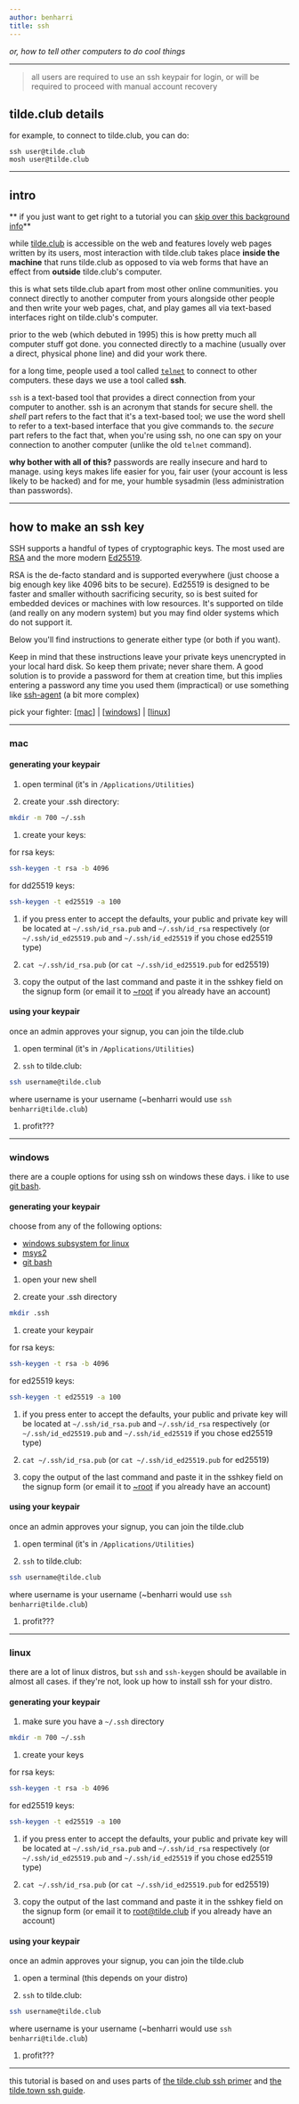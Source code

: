 ```yaml
---
author: benharri
title: ssh
---
```



_or, how to tell other computers to do cool things_

---

> all users are required to use an ssh keypair for login, or will be required
to proceed with manual account recovery

## tilde.club details

for example, to connect to tilde.club, you can do:

```
ssh user@tilde.club
mosh user@tilde.club
```

---

## intro

** if you just want to get right to a tutorial you can
[skip over this background info](#how-to-make-an-ssh-key)**

while [tilde.club](https://tilde.club) is accessible on the web and features
lovely web pages written by its users, most interaction with tilde.club takes
place **inside the machine** that runs tilde.club as opposed to via web forms
that have an effect from **outside** tilde.club's computer.

this is what sets tilde.club apart from most other online communities. you
connect directly to another computer from yours alongside other people and then
write your web pages, chat, and play games all via text-based interfaces right
on tilde.club's computer.

prior to the web (which debuted in 1995) this is how pretty much all computer
stuff got done. you connected directly to a machine (usually over a direct,
physical phone line) and did your work there.

for a long time, people used a tool called
[`telnet`](https://en.wikipedia.org/wiki/telnet) to connect to other computers.
these days we use a tool called **ssh**.

`ssh` is a text-based tool that provides a direct connection from your computer
to another. ssh is an acronym that stands for secure shell. the _shell_ part
refers to the fact that it's a text-based tool; we use the word shell to refer
to a text-based interface that you give commands to. the _secure_ part refers
to the fact that, when you're using ssh, no one can spy on your connection to
another computer (unlike the old `telnet` command).

**why bother with all of this?** passwords are really insecure and hard to manage.
using keys makes life easier for you, fair user (your account is less likely to
be hacked) and for me, your humble sysadmin (less administration than passwords).

---

## how to make an ssh key

SSH supports a handful of types of cryptographic keys. The most used are [RSA](
  <https://en.wikipedia.org/wiki/RSA_(cryptosystem)>) and the more modern [Ed25519](
    https://en.wikipedia.org/wiki/EdDSA#Ed25519).

RSA is the de-facto standard and is supported everywhere (just choose a big
enough key like 4096 bits to be secure). Ed25519 is designed to be faster and
smaller withouth sacrificing security, so is best suited for embedded devices
or machines with low resources. It's supported on tilde (and really on any
modern system) but you may find older systems which do not support it.

Below you'll find instructions to generate either type (or both if you want).

Keep in mind that these instructions leave your private keys unencrypted in
your local hard disk. So keep them private; never share them. A good solution
is to provide a password for them at creation time, but this implies entering
a password any time you used them (impractical) or use something like [ssh-agent](
  https://man.openbsd.org/ssh-agent.1) (a bit more complex)

pick your fighter: [[mac](#mac)] | [[windows](#windows)] | [[linux](#linux)]

---

### mac

#### generating your keypair

1. open terminal (it's in `/Applications/Utilities`)

1. create your .ssh directory:

```bash
mkdir -m 700 ~/.ssh
```

1. create your keys:

for rsa keys:

```bash
ssh-keygen -t rsa -b 4096
```

for dd25519 keys:

```bash
ssh-keygen -t ed25519 -a 100
```

1. if you press enter to accept the defaults, your public and private key will
be located at `~/.ssh/id_rsa.pub` and `~/.ssh/id_rsa` respectively (or
`~/.ssh/id_ed25519.pub` and `~/.ssh/id_ed25519` if you chose ed25519 type)

1. `cat ~/.ssh/id_rsa.pub` (or `cat ~/.ssh/id_ed25519.pub` for ed25519)

1. copy the output of the last command and paste it in the sshkey field on the
signup form (or email it to [~root](mailto:root@tilde.club) if you already have an account)

#### using your keypair

once an admin approves your signup, you can join the tilde.club

1. open terminal (it's in `/Applications/Utilities`)

1. `ssh` to tilde.club:

```bash
ssh username@tilde.club
```

where username is your username (~benharri would use `ssh benharri@tilde.club`)

1. profit???

---

### windows

there are a couple options for using ssh on windows these days.
i like to use [git bash](https://git-scm.com).

#### generating your keypair

choose from any of the following options:

- [windows subsystem for linux](https://docs.microsoft.com/en-us/windows/wsl/install-win10)
- [msys2](http://www.msys2.org/)
- [git bash](https://git-scm.com)

1. open your new shell

1. create your .ssh directory

```bash
mkdir .ssh
```

1. create your keypair

for rsa keys:

```bash
ssh-keygen -t rsa -b 4096
```

for ed25519 keys:

```bash
ssh-keygen -t ed25519 -a 100
```

1. if you press enter to accept the defaults, your public and private key will
be located at `~/.ssh/id_rsa.pub` and `~/.ssh/id_rsa` respectively (or
`~/.ssh/id_ed25519.pub` and `~/.ssh/id_ed25519` if you chose ed25519 type)

1. `cat ~/.ssh/id_rsa.pub` (or `cat ~/.ssh/id_ed25519.pub` for ed25519)

1. copy the output of the last command and paste it in the sshkey field on the
signup form (or email it to [~root](mailto:root@tilde.club) if you already have an account)

#### using your keypair

once an admin approves your signup, you can join the tilde.club

1. open terminal (it's in `/Applications/Utilities`)

1. `ssh` to tilde.club:

```bash
ssh username@tilde.club
```

where username is your username (~benharri would use `ssh benharri@tilde.club`)

1. profit???

---

### linux

there are a lot of linux distros, but `ssh` and `ssh-keygen` should be available
in almost all cases. if they're not, look up how to install ssh for your distro.

#### generating your keypair

1. make sure you have a `~/.ssh` directory

```bash
mkdir -m 700 ~/.ssh
```

1. create your keys

for rsa keys:

```bash
ssh-keygen -t rsa -b 4096
```

for ed25519 keys:

```bash
ssh-keygen -t ed25519 -a 100
```

1. if you press enter to accept the defaults, your public and private key will
be located at `~/.ssh/id_rsa.pub` and `~/.ssh/id_rsa` respectively (or 
`~/.ssh/id_ed25519.pub` and `~/.ssh/id_ed25519` if you chose ed25519 type)

1. `cat ~/.ssh/id_rsa.pub` (or `cat ~/.ssh/id_ed25519.pub` for ed25519)

1. copy the output of the last command and paste it in the sshkey field on the 
signup form (or email it to [root@tilde.club](mailto:root@tilde.club) if you already have an account)

#### using your keypair

once an admin approves your signup, you can join the tilde.club

1. open a terminal (this depends on your distro)

1. `ssh` to tilde.club:

```bash
ssh username@tilde.club
```

where username is your username (~benharri would use `ssh benharri@tilde.club`)

1. profit???

---

this tutorial is based on and uses parts of [the tilde.club ssh primer](https://github.com/tildeclub/tilde.club/blob/master/docs/ssh.md) and [the tilde.town ssh guide](https://tilde.town/wiki/getting-started/ssh.html).
